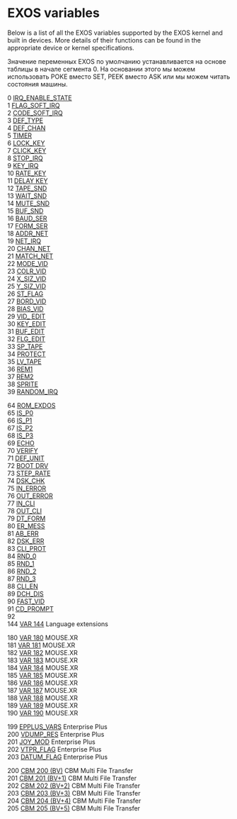 # EXOS variables

Below is a list of all the EXOS variables supported by the EXOS kernel and built in devices. More details of their functions can be found in the appropriate device or kernel specifications.

Значение переменных EXOS по умолчанию устанавливается на основе таблицы в начале сегмента 0. На основании этого мы можем использовать POKE вместо SET, PEEK вместо ASK или мы можем читать состояния машины.

0 [IRQ_ENABLE_STATE](exos-variables/exos_var0.md)  
1 [FLAG_SOFT_IRQ](exos-variables/exos_var1.md)  
2 [CODE_SOFT_IRQ](exos-variables/exos_var2.md)  
3 [DEF_TYPE](exos-variables/exos_var3.md)  
4 [DEF_CHAN](exos-variables/exos_var4.md)  
5 [TIMER](exos-variables/exos_var5.md)  
6 [LOCK_KEY](exos-variables/exos_var6.md)  
7 [CLICK_KEY](exos-variables/exos_var7.md)  
8 [STOP_IRQ](exos-variables/exos_var8.md)  
9 [KEY_IRQ](exos-variables/exos_var9.md)  
10 [RATE_KEY](exos-variables/exos_var10.md)  
11 [DELAY KEY](exos-variables/exos_var11.md)  
12 [TAPE_SND](exos-variables/exos_var12.md)  
13 [WAIT_SND](exos-variables/exos_var13.md)  
14 [MUTE_SND](exos-variables/exos_var14.md)  
15 [BUF_SND](exos-variables/exos_var15.md)  
16 [BAUD_SER](exos-variables/exos_var16.md)  
17 [FORM_SER](exos-variables/exos_var17.md)  
18 [ADDR_NET](exos-variables/exos_var18.md)  
19 [NET_IRQ](exos-variables/exos_var19.md)  
20 [CHAN_NET](exos-variables/exos_var20.md)  
21 [MATCH_NET](exos-variables/exos_var21.md)  
22 [MODE_VID](exos-variables/exos_var22.md)  
23 [COLR_VID](exos-variables/exos_var23.md)  
24 [X_SIZ_VID](exos-variables/exos_var24.md)  
25 [Y_SIZ_VID](exos-variables/exos_var25.md)  
26 [ST_FLAG](exos-variables/exos_var26.md)  
27 [BORD_VID](exos-variables/exos_var27.md)  
28 [BIAS_VID](exos-variables/exos_var28.md)  
29 [VID_ EDIT](exos-variables/exos_var29.md)  
30 [KEY_EDIT](exos-variables/exos_var30.md)  
31 [BUF_EDIT](exos-variables/exos_var31.md)  
32 [FLG_EDIT](exos-variables/exos_var32.md)  
33 [SP_TAPE](exos-variables/exos_var33.md)  
34 [PROTECT](exos-variables/exos_var34.md)  
35 [LV_TAPE](exos-variables/exos_var35.md)  
36 [REM1](exos-variables/exos_var36.md)  
37 [REM2](exos-variables/exos_var37.md)  
38 [SPRITE](exos-variables/exos_var38.md)  
39 [RANDOM_IRQ](exos-variables/exos_var39.md)  

64 [ROM_EXDOS](exos-variables/exos_var64.md)  
65 [IS_P0](exos-variables/exos_var65.md)  
66 [IS_P1](exos-variables/exos_var66.md)  
67 [IS_P2](exos-variables/exos_var67.md)  
68 [IS_P3](exos-variables/exos_var68.md)  
69 [ECHO](exos-variables/exos_var69.md)  
70 [VERIFY](exos-variables/exos_var70.md)  
71 [DEF_UNIT](exos-variables/exos_var71.md)  
72 [BOOT DRV](exos-variables/exos_var72.md)  
73 [STEP_RATE](exos-variables/exos_var73.md)  
74 [DSK_CHK](exos-variables/exos_var74.md)  
75 [IN_ERROR](exos-variables/exos_var75.md)  
76 [OUT_ERROR](exos-variables/exos_var76.md)  
77 [IN_CLI](exos-variables/exos_var77.md)  
78 [OUT_CLI](exos-variables/exos_var78.md)  
79 [DT_FORM](exos-variables/exos_var79.md)  
80 [ER_MESS](exos-variables/exos_var80.md)  
81 [AB_ERR](exos-variables/exos_var81.md)  
82 [DSK_ERR](exos-variables/exos_var82.md)  
83 [CLI_PROT](exos-variables/exos_var83.md)  
84 [RND_0](exos-variables/exos_var84.md)  
85 [RND_1](exos-variables/exos_var85.md)  
86 [RND_2](exos-variables/exos_var86.md)  
87 [RND_3](exos-variables/exos_var87.md)  
88 [CLI_EN](exos-variables/exos_var88.md)  
89 [DCH_DIS](exos-variables/exos_var89.md)  
90 [FAST_VID](exos-variables/exos_var90.md)  
91 [CD_PROMPT](exos-variables/exos_var91.md)  
92  
144 [VAR 144](exos-variables/exos_var144.md) Language extensions  

180 [VAR 180](exos-variables/exos_var180.md)  MOUSE.XR  
181 [VAR 181](exos-variables/exos_var181.md)  MOUSE.XR  
182 [VAR 182](exos-variables/exos_var182.md)  MOUSE.XR  
183 [VAR 183](exos-variables/exos_var183.md)  MOUSE.XR  
184 [VAR 184](exos-variables/exos_var184.md)  MOUSE.XR  
185 [VAR 185](exos-variables/exos_var185.md)  MOUSE.XR  
186 [VAR 186](exos-variables/exos_var186.md)  MOUSE.XR  
187 [VAR 187](exos-variables/exos_var187.md)  MOUSE.XR  
188 [VAR 188](exos-variables/exos_var188.md)  MOUSE.XR  
189 [VAR 189](exos-variables/exos_var189.md)  MOUSE.XR  
190 [VAR 190](exos-variables/exos_var190.md)  MOUSE.XR  

199 [EPPLUS_VARS](exos-variables/exos_var199.md) Enterprise Plus  
200 [VDUMP_RES](exos-variables/exos_var200.md) Enterprise Plus  
201 [JOY_MOD](exos-variables/exos_var201.md) Enterprise Plus  
202 [VTPR_FLAG](exos-variables/exos_var202.md) Enterprise Plus  
203 [DATUM_FLAG](exos-variables/exos_var203.md) Enterprise Plus  

200 [CBM 200 (BV)](exos-variables/exos_var200_cbm.md) CBM Multi File Transfer  
201 [CBM 201 (BV+1)](exos-variables/exos_var201_cbm.md) CBM Multi File Transfer  
202 [CBM 202 (BV+2)](exos-variables/exos_var202_cbm.md) CBM Multi File Transfer  
203 [CBM 203 (BV+3)](exos-variables/exos_var203_cbm.md) CBM Multi File Transfer  
204 [CBM 204 (BV+4)](exos-variables/exos_var204_cbm.md) CBM Multi File Transfer  
205 [CBM 205 (BV+5)](exos-variables/exos_var205_cbm.md) CBM Multi File Transfer  
